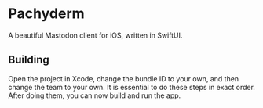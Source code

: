 # Pachyderm

A beautiful Mastodon client for iOS, written in SwiftUI.

## Building

Open the project in Xcode, change the bundle ID to your own, and then change the team to your own. It is essential to do these steps in exact order. After doing them, you can now build and run the app.
